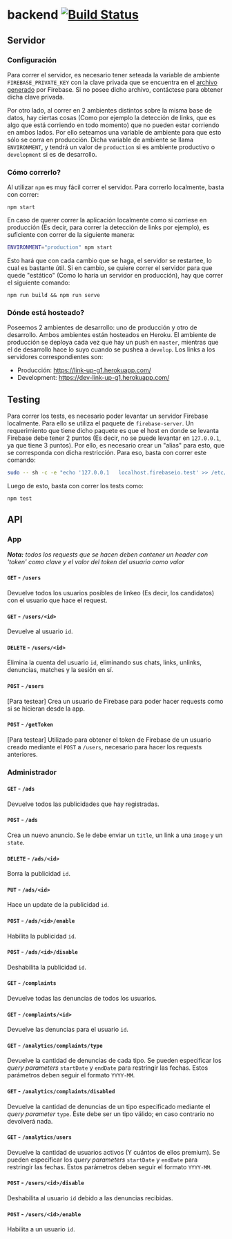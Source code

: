 # backend [![Build Status](https://travis-ci.org/LinkUpFiuba/backend.svg?branch=master)](https://travis-ci.org/LinkUpFiuba/backend)

## Servidor

### Configuración
Para correr el servidor, es necesario tener seteada la variable de ambiente `FIREBASE_PRIVATE_KEY` con la clave privada que se encuentra en el [archivo generado](https://console.firebase.google.com/project/_/settings/serviceaccounts/adminsdk?hl=es-419) por Firebase. Si no posee dicho archivo, contáctese para obtener dicha clave privada.

Por otro lado, al correr en 2 ambientes distintos sobre la misma base de datos, hay ciertas cosas (Como por ejemplo la detección de links, que es algo que está corriendo en todo momento) que no pueden estar corriendo en ambos lados. Por ello seteamos una variable de ambiente para que esto sólo se corra en producción. Dicha variable de ambiente se llama `ENVIRONMENT`, y tendrá un valor de `production` si es ambiente productivo o `development` si es de desarrollo.

### Cómo correrlo?
Al utilizar `npm` es muy fácil correr el servidor. Para correrlo localmente, basta con correr:
```
npm start
```

En caso de querer correr la aplicación localmente como si corriese en producción (Es decir, para correr la detección de links por ejemplo), es suficiente con correr de la siguiente manera:
```bash
ENVIRONMENT="production" npm start
```

Esto hará que con cada cambio que se haga, el servidor se restartee, lo cual es bastante útil. Si en cambio, se quiere correr el servidor para que quede "estático" (Como lo haría un servidor en producción), hay que correr el siguiente comando:
```
npm run build && npm run serve
```

### Dónde está hosteado?
Poseemos 2 ambientes de desarrollo: uno de producción y otro de desarrollo. Ambos ambientes están hosteados en Heroku. El ambiente de producción se deploya cada vez que hay un push en `master`, mientras que el de desarrollo hace lo suyo cuando se pushea a `develop`. Los links a los servidores correspondientes son:

- Producción: https://link-up-g1.herokuapp.com/
- Development: https://dev-link-up-g1.herokuapp.com/

## Testing
Para correr los tests, es necesario poder levantar un servidor Firebase localmente. Para ello se utiliza el paquete de `firebase-server`. Un requerimiento que tiene dicho paquete es que el host en donde se levanta Firebase debe tener 2 puntos (Es decir, no se puede levantar en `127.0.0.1`, ya que tiene 3 puntos). Por ello, es necesario crear un "alias" para esto, que se corresponda con dicha restricción. Para eso, basta con correr este comando:

```bash
sudo -- sh -c -e "echo '127.0.0.1   localhost.firebaseio.test' >> /etc/hosts"
```

Luego de esto, basta con correr los tests como:
```
npm test
```

## API

### App

_**Nota:** todos los requests que se hacen deben contener un header con 'token' como clave y el valor del token del usuario como valor_

#### `GET` - `/users`
Devuelve todos los usuarios posibles de linkeo (Es decir, los candidatos) con el usuario que hace el request.

#### `GET` - `/users/<id>`
Devuelve al usuario `id`.

#### `DELETE` - `/users/<id>`
Elimina la cuenta del usuario `id`, eliminando sus chats, links, unlinks, denuncias, matches y la sesión en sí.

#### `POST` - `/users`
[Para testear] Crea un usuario de Firebase para poder hacer requests como si se hicieran desde la app.

#### `POST` - `/getToken`
[Para testear] Utilizado para obtener el token de Firebase de un usuario creado mediante el `POST` a `/users`, necesario para hacer los requests anteriores.

### Administrador

#### `GET` - `/ads`
Devuelve todos las publicidades que hay registradas.

#### `POST` - `/ads`
Crea un nuevo anuncio. Se le debe enviar un `title`, un link a una `image` y un `state`.

#### `DELETE` - `/ads/<id>`
Borra la publicidad `id`.

#### `PUT` - `/ads/<id>`
Hace un update de la publicidad `id`.

#### `POST` - `/ads/<id>/enable`
Habilita la publicidad `id`.

#### `POST` - `/ads/<id>/disable`
Deshabilita la publicidad `id`.

#### `GET` - `/complaints`
Devuelve todas las denuncias de todos los usuarios.

#### `GET` - `/complaints/<id>`
Devuelve las denuncias para el usuario `id`.

#### `GET` - `/analytics/complaints/type`
Devuelve la cantidad de denuncias de cada tipo. Se pueden especificar los _query parameters_ `startDate` y `endDate` para restringir las fechas. Estos parámetros deben seguir el formato `YYYY-MM`.

#### `GET` - `/analytics/complaints/disabled`
Devuelve la cantidad de denuncias de un tipo especificado mediante el _query parameter_ `type`. Éste debe ser un tipo válido; en caso contrario no devolverá nada.

#### `GET` - `/analytics/users`
Devuelve la cantidad de usuarios activos (Y cuántos de ellos premium). Se pueden especificar los _query parameters_ `startDate` y `endDate` para restringir las fechas. Estos parámetros deben seguir el formato `YYYY-MM`.

#### `POST` - `/users/<id>/disable`
Deshabilita al usuario `id` debido a las denuncias recibidas.

#### `POST` - `/users/<id>/enable`
Habilita a un usuario `id`.
